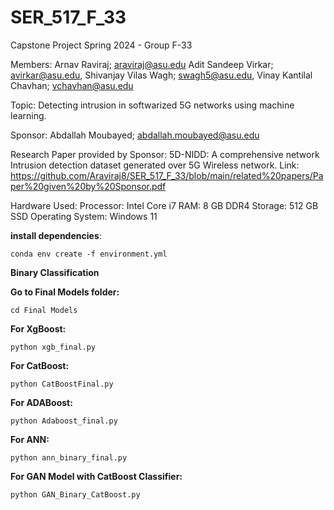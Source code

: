 # SER_517_F_33
Capstone Project Spring 2024 - Group F-33

Members:
Arnav Raviraj; araviraj@asu.edu
Adit Sandeep Virkar; avirkar@asu.edu,
Shivanjay Vilas Wagh; swagh5@asu.edu,
Vinay Kantilal Chavhan; vchavhan@asu.edu


Topic: Detecting intrusion in softwarized 5G networks using machine learning.

Sponsor: Abdallah Moubayed; abdallah.moubayed@asu.edu

Research Paper provided by Sponsor: 5D-NIDD: A comprehensive network Intrusion detection dataset generated over 5G Wireless network. 
Link: https://github.com/Araviraj8/SER_517_F_33/blob/main/related%20papers/Paper%20given%20by%20Sponsor.pdf

Hardware Used:
Processor: Intel Core i7
RAM: 8 GB DDR4
Storage: 512 GB SSD
Operating System: Windows 11

**install dependencies**:

  ```shell
conda env create -f environment.yml
 ```

**Binary Classification**

**Go to Final Models folder:**

```shell
cd Final Models
 ```

**For XgBoost:**

 ```shell
 python xgb_final.py
 ```
 
**For CatBoost:**
```shell
python CatBoostFinal.py
```

**For ADABoost:**
```shell
python Adaboost_final.py
```

**For ANN:**
```shell
python ann_binary_final.py
```
**For GAN Model with CatBoost Classifier:**

```shell
python GAN_Binary_CatBoost.py
```

